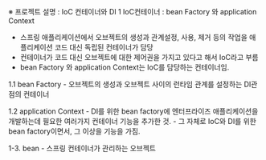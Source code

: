 
※ 프로젝트 설명 : IoC 컨테이너와 DI
 1 IoC컨테이너 : bean Factory 와 application Context 
   - 스프링 애플리케이션에서 오브젝트의 생성과 관계설정, 사용, 제거 등의 작업을 애플리케이션 코드 대신 독립된 컨테이너가 담당
   - 컨테이너가 코드 대신 오브젝트에 대한 제어권을 가지고 있다고 해서 IoC라고 부름
   - bean Factory 와 application Context는 IoC를 담당하는 컨테이너임.
   
  1.1 bean Factory
    - 오브젝트의 생성과 오브젝트 사이의 런타임 관계를 설정하는 DI관점의 컨테이너 
  
  1.2 application Context
    - DI를 위한 bean factory에 엔터프라이즈 애플리케이션을 개발하는데 필요한 여러가지 컨테이너 기능을 추가한 것.
    - 그 자체로 IoC와 DI를 위한 bean factory이면서, 그 이상을 기능을 가짐.
    
  1-3. bean
    - 스프링 컨테이너가 관리하는 오브젝트 
      
   
 